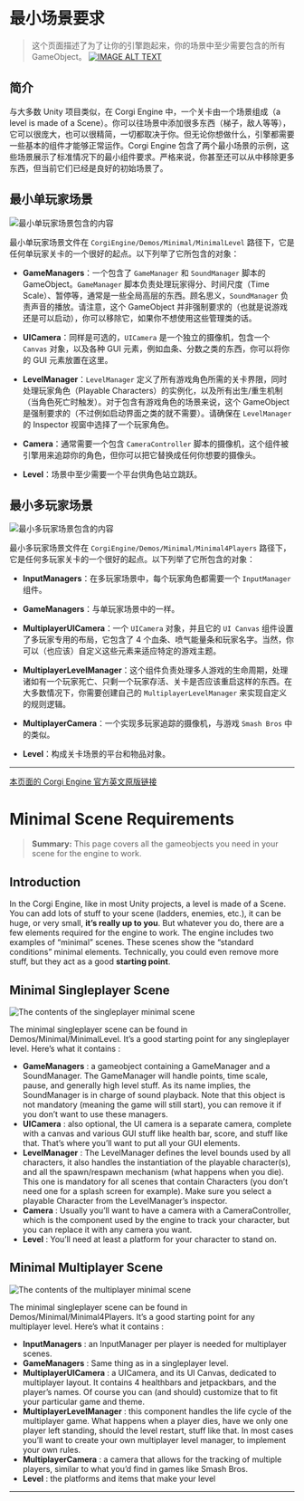 # 最小场景要求

> 这个页面描述了为了让你的引擎跑起来，你的场景中至少需要包含的所有 GameObject。
[![IMAGE ALT TEXT](http://img.youtube.com/vi/KTkw6N-361s/0.jpg)](https://www.youtube.com/embed/KTkw6N-361s "Corgi Engine Tutorial : Minimal Scene")

## 简介

与大多数 Unity 项目类似，在 Corgi Engine 中，一个关卡由一个场景组成（a level is made of a Scene）。你可以往场景中添加很多东西（梯子，敌人等等），它可以很庞大，也可以很精简，一切都取决于你。但无论你想做什么，引擎都需要一些基本的组件才能够正常运作。Corgi Engine 包含了两个最小场景的示例，这些场景展示了标准情况下的最小组件要求。严格来说，你甚至还可以从中移除更多东西，但当前它们已经是良好的初始场景了。

## 最小单玩家场景

![最小单玩家场景包含的内容](media/15004623902260.jpg)

最小单玩家场景文件在 `CorgiEngine/Demos/Minimal/MinimalLevel` 路径下，它是任何单玩家关卡的一个很好的起点。以下列举了它所包含的对象：

* **GameManagers**：一个包含了 `GameManager` 和 `SoundManager` 脚本的 GameObject。`GameManager` 脚本负责处理玩家得分、时间尺度（Time Scale）、暂停等，通常是一些全局高层的东西。顾名思义，`SoundManager` 负责声音的播放。请注意，这个 GameObject 并非强制要求的（也就是说游戏还是可以启动），你可以移除它，如果你不想使用这些管理类的话。

* **UICamera**：同样是可选的，`UICamera` 是一个独立的摄像机，包含一个 `Canvas` 对象，以及各种 GUI 元素，例如血条、分数之类的东西，你可以将你的 GUI 元素放置在这里。

* **LevelManager**：`LevelManager` 定义了所有游戏角色所需的关卡界限，同时处理玩家角色（Playable Characters）的实例化，以及所有出生/重生机制（当角色死亡时触发）。对于包含有游戏角色的场景来说，这个 GameObject 是强制要求的（不过例如启动界面之类的就不需要）。请确保在 `LevelManager` 的 Inspector 视窗中选择了一个玩家角色。

* **Camera**：通常需要一个包含 `CameraController` 脚本的摄像机，这个组件被引擎用来追踪你的角色，但你可以把它替换成任何你想要的摄像头。

* **Level**：场景中至少需要一个平台供角色站立跳跃。

## 最小多玩家场景

![最小多玩家场景包含的内容](media/15004625009334.jpg)

最小多玩家场景文件在 `CorgiEngine/Demos/Minimal/Minimal4Players` 路径下，它是任何多玩家关卡的一个很好的起点。以下列举了它所包含的对象：

* **InputManagers**：在多玩家场景中，每个玩家角色都需要一个 `InputManager` 组件。

* **GameManagers**：与单玩家场景中的一样。

* **MultiplayerUICamera**：一个 `UICamera` 对象，并且它的 `UI Canvas` 组件设置了多玩家专用的布局，它包含了 4 个血条、喷气能量条和玩家名字。当然，你可以（也应该）自定义这些元素来适应特定的游戏主题。

* **MultiplayerLevelManager**：这个组件负责处理多人游戏的生命周期，处理诸如有一个玩家死亡、只剩一个玩家存活、关卡是否应该重启这样的东西。在大多数情况下，你需要创建自己的 `MultiplayerLevelManager` 来实现自定义的规则逻辑。

* **MultiplayerCamera**：一个实现多玩家追踪的摄像机，与游戏 `Smash Bros` 中的类似。

* **Level**：构成关卡场景的平台和物品对象。

-------

[本页面的 Corgi Engine 官方英文原版链接](http://corgi-engine-docs.moremountains.com/minimal-scene-requirements.html)

# Minimal Scene Requirements

> **Summary:** This page covers all the gameobjects you need in your scene for the engine to work.

## Introduction

In the Corgi Engine, like in most Unity projects, a level is made of a Scene. You can add lots of stuff to your scene (ladders, enemies, etc.), it can be huge, or very small, **it’s really up to you**. But whatever you do, there are a few elements required for the engine to work. The engine includes two examples of “minimal” scenes. These scenes show the “standard conditions” minimal elements. Technically, you could even remove more stuff, but they act as a good **starting point**.

## Minimal Singleplayer Scene

![The contents of the singleplayer minimal scene](media/15004623902260.jpg)

The minimal singleplayer scene can be found in Demos/Minimal/MinimalLevel. It’s a good starting point for any singleplayer level. Here’s what it contains :

* **GameManagers** : a gameobject containing a GameManager and a SoundManager. The GameManager will handle points, time scale, pause, and generally high level stuff. As its name implies, the SoundManager is in charge of sound playback. Note that this object is not mandatory (meaning the game will still start), you can remove it if you don’t want to use these managers.
* **UICamera** : also optional, the UI camera is a separate camera, complete with a canvas and various GUI stuff like health bar, score, and stuff like that. That’s where you’ll want to put all your GUI elements.
* **LevelManager** : The LevelManager defines the level bounds used by all characters, it also handles the instantiation of the playable character(s), and all the spawn/respawn mechanism (what happens when you die). This one is mandatory for all scenes that contain Characters (you don’t need one for a splash screen for example). Make sure you select a playable Character from the LevelManager’s inspector.
* **Camera** : Usually you’ll want to have a camera with a CameraController, which is the component used by the engine to track your character, but you can replace it with any camera you want.
* **Level** : You’ll need at least a platform for your character to stand on.

## Minimal Multiplayer Scene

![The contents of the multiplayer minimal scene](media/15004625009334.jpg)

The minimal singleplayer scene can be found in Demos/Minimal/Minimal4Players. It’s a good starting point for any multiplayer level. Here’s what it contains :

* **InputManagers** : an InputManager per player is needed for multiplayer scenes.
* **GameManagers** : Same thing as in a singleplayer level.
* **MultiplayerUICamera** : a UICamera, and its UI Canvas, dedicated to multiplayer layout. It contains 4 healthbars and jetpackbars, and the player’s names. Of course you can (and should) customize that to fit your particular game and theme.
* **MultiplayerLevelManager** : this component handles the life cycle of the multiplayer game. What happens when a player dies, have we only one player left standing, should the level restart, stuff like that. In most cases you’ll want to create your own multiplayer level manager, to implement your own rules.
* **MultiplayerCamera** : a camera that allows for the tracking of multiple players, similar to what you’d find in games like Smash Bros.
* **Level** : the platforms and items that make your level

-------


